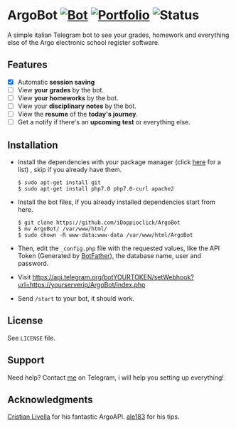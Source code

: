 # ArgoBot [![Bot](https://img.shields.io/badge/Telegram-%40PArgoBot-blue.svg)][Bot] [![Portfolio](https://img.shields.io/badge/Portflio-%40MyPersonalPortfolio-green.svg)][Portfolio] ![Status](https://img.shields.io/badge/Status-Developement-red.svg)
A simple italian Telegram bot to see your grades, homework and everything else of the Argo electronic school register software.

## Features
- [x] Automatic **session saving**
- [ ] View **your grades** by the bot.
- [ ] View **your homeworks** by the bot.
- [ ] View your **disciplinary notes** by the bot.
- [ ] View the **resume** of the **today's journey**.
- [ ] Get a notify if there's an **upcoming test** or everything else.

## Installation
    
- Install the dependencies with your package manager (click [here](https://en.m.wikipedia.org/wiki/List_of_software_package_management_systems) for a list) , skip if you already have them.

      $ sudo apt-get install git
      $ sudo apt-get install php7.0 php7.0-curl apache2

- Install the bot files, if you already installed dependencies start from here.
    
      $ git clone https://github.com/iDoppioclick/ArgoBot
      $ mv ArgoBot/ /var/www/html/
      $ sudo chown -R www-data:www-data /var/www/html/ArgoBot
    
- Then, edit the ```_config.php``` file with the requested values, like the API Token (Generated by [BotFather](https://t.me/BotFather)), the database name, user and password.

- Visit https://api.telegram.org/botYOURTOKEN/setWebhook?url=https://yourserverip/ArgoBot/index.php

- Send ```/start``` to your bot, it should work.

## License
See ```LICENSE``` file.

## Support
Need help? Contact [me](https://t.me/iDoppioclick) on Telegram, i will help you setting up everything!

## Acknowledgments
[Cristian Livella](https://cristianlivella.com) for his fantastic ArgoAPI.
[ale183](https://github.com/ale183) for his tips.

<!-- URLS -->
[Bot]: https://t.me/PArgoBot
[Portfolio]: https://t.me/MyPersonalPortfolio
